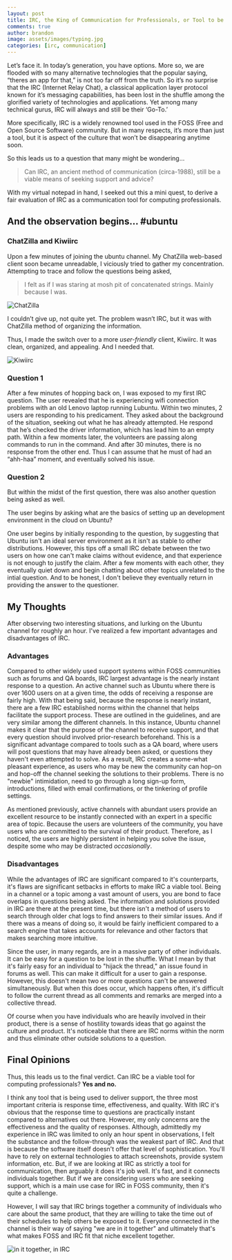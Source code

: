 ```yaml
---
layout: post
title: IRC, the King of Communication for Professionals, or Tool to be Forgotten?
comments: true
author: brandon
image: assets/images/typing.jpg
categories: [irc, communication]
---
```


Let’s face it. In today’s generation, you have options. More so, we are flooded with so many alternative technologies that the popular saying, “theres an app for that,” is not too far off from the truth. So it’s no surprise that the IRC (Internet Relay Chat), a classical application layer protocol known for it’s messaging capabilities, has been lost in the shuffle among the glorified variety of technologies and applications. Yet among many technical gurus, IRC will always and still be their ‘Go-To.’

More specifically, IRC is a widely renowned tool used in the FOSS (Free and Open Source Software) community. But in many respects, it’s more than just a tool, but it is aspect of the culture that won’t be disappearing anytime soon. 

So this leads us to a question that many might be wondering…

> Can IRC, an ancient method of communication (circa-1988), still be a viable means of seeking support and advice?

With my virtual notepad in hand, I seeked out this a mini quest, to derive a fair evaluation of IRC as a communication tool for computing professionals.

## And the observation begins... #ubuntu
### ChatZilla and Kiwiirc
Upon a few minutes of joining the ubuntu channel. My ChatZilla web-based client soon became unreadable, I viciously tried to gather my concentration. Attempting to trace and follow the questions being asked,

>  I felt as if I was staring at mosh pit of concatenated strings. Mainly because I was.

![ChatZilla](/images/chatzilla.png)

I couldn’t give up, not quite yet. The problem wasn’t IRC, but it was with ChatZilla method of organizing the information. 

Thus, I made the switch over to a more *user-friendly* client, Kiwiirc. It was clean, organized, and appealing. And I needed that.

![Kiwiirc](/images/kiwi.png)

### Question 1
After a few minutes of hopping back on, I was exposed to my first IRC question. The user revealed that he is experiencing wifi connection problems with an old Lenovo laptop running Lubuntu. Within two minutes, 2 users are responding to his predicament. They asked about the background of the situation, seeking out what he has already attempted. He respond that he’s checked the driver information, which has lead him to an empty path. Within a few moments later, the volunteers are passing along commands to run in the command. And after 30 minutes, there is no response from the other end. Thus I can assume that he must of had an “ahh-haa” moment, and eventually solved his issue. 

### Question 2
But within the midst of the first question, there was also another question being asked as well.

The user begins by asking what are the basics of setting up an development environment in the cloud on Ubuntu?

One user begins by initially responding to the question, by suggesting that Ubuntu isn't an ideal server environment as it isn't as stable to other distributions. However, this tips off a small IRC debate between the two users on how one can't make claims without evidence, and that experience is not enough to justify the claim. After a few moments with each other, they eventually quiet down and begin chatting about other topics unrelated to the intial question. And to be honest, I don't believe they eventually return in providing the answer to the questioner.

## My Thoughts
After observing two interesting situations, and lurking on the Ubuntu channel for roughly an hour. I've realized a few important advantages and disadvantages of IRC.

### Advantages
Compared to other widely used support systems within FOSS communities such as forums and QA boards, IRC largest advantage is the nearly instant response to a question. An active channel such as Ubuntu where there is over 1600 users on at a given time, the odds of receiving a response are fairly high. With that being said, because the response is nearly instant, there are a few IRC established norms within the channel that helps facilitate the support process. These are outlined in the guidelines, and are very similar among the different channels. In this instance, Ubuntu channel makes it clear that the purpose of the channel to receive support, and that every question should involved prior-research beforehand. This is a significant advantage compared to tools such as a QA board, where users will post questions that may have already been asked, or questions they haven't even attempted to solve. As a result, IRC creates a some-what pleasant experience, as users who may be new the community can hop-on and hop-off the channel seeking the solutions to their problems. There is no "newbie" intimidation, need to go through a long sign-up form, introductions, filled with email confirmations, or the tinkering of profile settings.

As mentioned previously, active channels with abundant users provide an excellent resource to be instantly connected with an expert in a specific area of topic. Because the users are volunteers of the community, you have users who are committed to the survival of their product. Therefore, as I noticed, the users are highly persistent in helping you solve the issue, despite some who may be distracted *occasionally*.

### Disadvantages
While the advantages of IRC are significant compared to it's counterparts, it's flaws are significant setbacks in efforts to make IRC a viable tool. Being in a channel or a topic among a vast amount of users, you are bond to face overlaps in questions being asked. The information and solutions provided in IRC are there at the present time, but there isn't a method of users to search through older chat logs to find answers to their similar issues. And if there was a means of doing so, it would be fairly inefficient compared to a search engine that takes accounts for relevance and other factors that makes searching more intuitive. 

Since the user, in many regards, are in a massive party of other individuals. It can be easy for a question to be lost in the shuffle. What I mean by that it's fairly easy for an individual to "hijack the thread," an issue found in forums as well. This can make it difficult for a user to gain a response. However, this doesn't mean two or more questions can't be answered simultaneously. But when this does occur, which happens often, it's difficult to follow the current thread as all comments and remarks are merged into a collective thread.

Of course when you have individuals who are heavily involved in their product, there is a sense of hostility towards ideas that go against the culture and product. It's noticeable that there are IRC norms within the norm and thus eliminate other outside solutions to a question.

## Final Opinions
Thus, this leads us to the final verdict. Can IRC be a viable tool for computing professionals? **Yes and no.**

I think any tool that is being used to deliver support, the three most important criteria is response time, effectiveness, and quality. With IRC it's obvious that the response time to questions are practically instant compared to alternatives out there. However, my only concerns are the effectiveness and the quality of responses. Although, admittedly my experience in IRC was limited to only an hour spent in observations, I felt the substance and the follow-through was the weakest part of IRC. And that is because the software itself doesn't offer that level of sophistication. You'll have to rely on external technologies to attach screenshots, provide system information, etc. But, if we are looking at IRC as strictly a tool for communication, then arguably it does it's job well. It's fast, and it connects individuals together. But if we are considering users who are seeking support, which is a main use case for IRC in FOSS community, then it's quite a challenge.

However, I will say that IRC brings together a community of individuals who care about the same product, that they are willing to take the time out of their schedules to help others be exposed to it. Everyone connected in the channel is their way of saying "we are in it together" and ultimately that's what makes FOSS and IRC fit that niche excellent together.

![in it together, in IRC](/images/kiwi.png)

